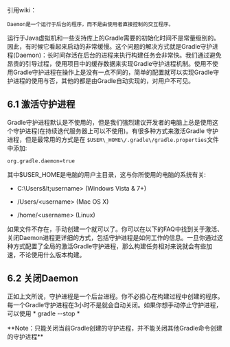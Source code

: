 引用wiki：

```
Daemon是一个运行于后台的程序，而不是由使用者直接控制的交互程序。
```

运行于Java虚拟机和一些支持库上的Gradle需要的初始化时间不是常量级别的。因此，有时候它看起来启动的非常缓慢。这个问题的解决方式就是Gradle守护进程\(Daemon\)：长时间存活在后台的进程来执行构建任务会非常快。我们通过避免昂贵的引导过程，使用项目中的缓存数据来实现Gradle守护进程机制。使用不使用Gradle守护进程在操作上是没有一点不同的，简单的配置就可以实现Gradle守护进程的使用与否，其他的都是由Gradle自动实现的，对用户不可见。

## 6.1 激活守护进程

Gradle守护进程默认是不使用的，但是我们强烈建议开发者的电脑上总是使用这个守护进程\(在持续迭代服务器上可以不使用\)。有很多种方式来激活Gradle 守护进程，但是最常用的方式是在 `$USER\_HOME\/.gradle\/gradle.properties`文件中添加:

```
org.gradle.daemon=true
```

其中$USER\_HOME是电脑的用户主目录，这与你所使用的电脑的系统有关:

* C:\Users\&lt;username&gt; \(Windows Vista & 7+\)

* \/Users\/&lt;username&gt; \(Mac OS X\)

* \/home\/&lt;username&gt; \(Linux\)


如果文件不存在，手动创建一个就可以了。你可以在以下的FAQ中找到关于激活、关闭Daemon进程更详细的方式，包括守护进程是如何工作的信息。一旦你通过这种方式配置了全局的激活Gradle守护进程，那么构建任务相对来说就会有些加速，不论使用什么版本构建。

## 6.2 关闭Daemon

正如上文所说，守护进程是一个后台进程。你不必担心在构建过程中创建的程序。每一个Gradle守护进程在3小时不是就会自动关闭。如果你想手动停止守护进程，可以使用 \* gradle --stop \* 

\*\*Note：只能关闭当前Gradle创建的守护进程，并不能关闭其他Gradle命令创建的守护进程\*\*



